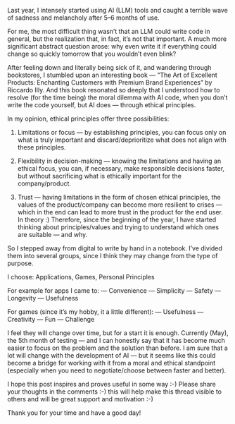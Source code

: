 Last year, I intensely started using AI (LLM) tools and caught a terrible wave of sadness and melancholy after 5–6 months of use.

For me, the most difficult thing wasn’t that an LLM could write code in general, but the realization that, in fact, it’s not that important. A much more significant abstract question arose: why even write it if everything could change so quickly tomorrow that you wouldn’t even blink?

After feeling down and literally being sick of it, and wandering through bookstores, I stumbled upon an interesting book — “The Art of Excellent Products: Enchanting Customers with Premium Brand Experiences” by Riccardo Illy. And this book resonated so deeply that I understood how to resolve (for the time being) the moral dilemma with AI code, when you don’t write the code yourself, but AI does — through ethical principles.

In my opinion, ethical principles offer three possibilities:

1. Limitations or focus — by establishing principles, you can focus only on what is truly important and discard/deprioritize what does not align with these principles.

2. Flexibility in decision-making — knowing the limitations and having an ethical focus, you can, if necessary, make responsible decisions faster, but without sacrificing what is ethically important for the company/product.

3. Trust — having limitations in the form of chosen ethical principles, the values of the product/company can become more resilient to crises — which in the end can lead to more trust in the product for the end user. In theory :) Therefore, since the beginning of the year, I have started thinking about principles/values and trying to understand which ones are suitable — and why.

So I stepped away from digital to write by hand in a notebook. I’ve divided them into several groups, since I think they may change from the type of purpose.

I choose: Applications, Games, Personal Principles

For example for apps I came to:
— Convenience
— Simplicity
— Safety
— Longevity
— Usefulness

For games (since it’s my hobby, it a little different):
— Usefulness
— Creativity
— Fun
— Challenge

I feel they will change over time, but for a start it is enough.
Currently (May), the 5th month of testing — and I can honestly say that it has become much easier to focus on the problem and the solution than before. I am sure that a lot will change with the development of AI — but it seems like this could become a bridge for working with it from a moral and ethical standpoint (especially when you need to negotiate/choose between faster and better).

I hope this post inspires and proves useful in some way :-)
Please share your thoughts in the comments :-) this will help make this thread visible to others and will be great support and motivation :-)

Thank you for your time and have a good day!
